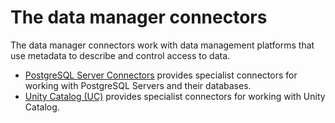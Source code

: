 <!-- SPDX-License-Identifier: CC-BY-4.0 -->
<!-- Copyright Contributors to the Egeria project. -->

# The data manager connectors

The data manager connectors work with data management platforms that
use metadata to describe and control access to data.

* [PostgreSQL Server Connectors](postgres-server-connectors) provides specialist connectors for working with PostgreSQL Servers and their databases.
* [Unity Catalog (UC)](unity-catalog-connectors) provides specialist connectors for working with Unity Catalog.